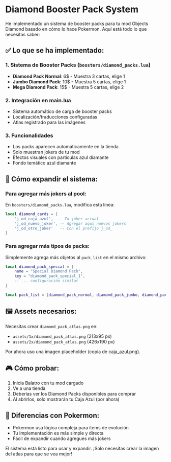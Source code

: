 # Diamond Booster Pack System

He implementado un sistema de booster packs para tu mod Objects Diamond basado en cómo lo hace Pokermon. Aquí está todo lo que necesitas saber:

## ✅ Lo que se ha implementado:

### 1. Sistema de Booster Packs (`boosters/diamond_packs.lua`)
- **Diamond Pack Normal**: 6$ - Muestra 3 cartas, elige 1
- **Jumbo Diamond Pack**: 10$ - Muestra 5 cartas, elige 1  
- **Mega Diamond Pack**: 15$ - Muestra 5 cartas, elige 2

### 2. Integración en main.lua
- Sistema automático de carga de booster packs
- Localización/traducciones configuradas
- Atlas registrado para las imágenes

### 3. Funcionalidades
- Los packs aparecen automáticamente en la tienda
- Solo muestran jokers de tu mod
- Efectos visuales con partículas azul diamante
- Fondo temático azul diamante

## 🎯 Cómo expandir el sistema:

### Para agregar más jokers al pool:
En `boosters/diamond_packs.lua`, modifica esta línea:
```lua
local diamond_cards = {
    'j_od_caja_azul',  -- Tu joker actual
    'j_od_nuevo_joker', -- Agregar aquí nuevos jokers
    'j_od_otro_joker'   -- Con el prefijo j_od_
}
```

### Para agregar más tipos de packs:
Simplemente agrega más objetos al `pack_list` en el mismo archivo:
```lua
local diamond_pack_special = {
    name = "Special Diamond Pack",
    key = "diamond_pack_special_1",
    -- ... configuración similar
}

local pack_list = {diamond_pack_normal, diamond_pack_jumbo, diamond_pack_mega, diamond_pack_special}
```

## 🖼️ Assets necesarios:

Necesitas crear `diamond_pack_atlas.png` en:
- `assets/1x/diamond_pack_atlas.png` (213x95 px)
- `assets/2x/diamond_pack_atlas.png` (426x190 px)

Por ahora uso una imagen placeholder (copia de caja_azul.png).

## 🎮 Cómo probar:

1. Inicia Balatro con tu mod cargado
2. Ve a una tienda 
3. Deberías ver los Diamond Packs disponibles para comprar
4. Al abrirlos, solo mostrarán tu Caja Azul (por ahora)

## 🔄 Diferencias con Pokermon:

- Pokermon usa lógica compleja para items de evolución
- Tu implementación es más simple y directa
- Fácil de expandir cuando agregues más jokers

El sistema está listo para usar y expandir. ¡Solo necesitas crear la imagen del atlas para que se vea mejor!
